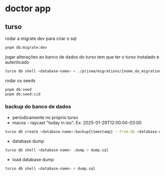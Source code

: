 # doctor app

## turso

rodar a migrate dev para criar o sql
```bash
pnpm db:migrate:dev
```

jogar alterações ao banco de dados do turso
tem que ter o turso instalado e autenticado
```bash
turso db shell <database-name> < ./prisma/migrations/{nome_da_migration}/migration.sql
```

rodar os seeds
```bash
pnpm db:seed
pnpm db:seed:cid
```

### backup do banco de dados
- periodicamente no próprio turso
- macos - raycast "today in iso". Ex: 2025-01-29T12:00:00-03:00
```bash
turso db create <database-name>-backup{timestamp} --from-db <database-name> --timestamp {timestamp}
```

- database dump
```bash
turso db shell <database-name> .dump > dump.sql
```

- load database dump
```bash
turso db shell <database-name> < dump.sql
```
